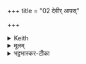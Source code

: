 +++
title = "02 देवीर् आपस्"

+++


<details><summary>Keith</summary>

a. O ye divine waters, be ye united  
Full of sweetness with the sweet,  
Winning great radiance for the Ksatriya.
</details>

<details><summary>मूलम्</summary>

देवी॑राप॒स्सम्मधु॑मती॒र्मधु॑मतीभिस्सृज्यध्वम् ।  
महि॒ वर्चः॑ क्ष॒त्रिया॑य वन्वा॒नाः।
</details>

<details><summary>भट्टभास्कर-टीका</summary>

हे देवीरापः मधुमतीः मधुमत्यः मधुरसवत्यः मधुमतीभिस्संसृज्यध्वं परस्परमेकीभवत ।

महि महत् वर्चः क्षत्रियायास्मै **वन्वानाः** याचमानाः । वनु याचने शानच् ॥
</details>